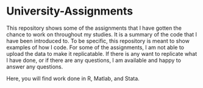 # University-Assignments

This repository shows some of the assignments that I have gotten the chance to work on throughout my studies. 
It is a summary of the code that I have been introduced to. To be specific, this repository is meant to show examples of how I code. For some of the assignments, I am not able to upload the data to make it replicatable. If there is any want to replicate what I have done, or if there are any questions, I am available and happy to answer any questions. 

Here, you will find work done in R, Matlab, and Stata.



